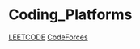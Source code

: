 # Coding_Platforms

[LEETCODE](https://leetcode.com/Cyber_gupta/)
[CodeForces](https://codeforces.com/profile/codels2808)
